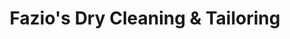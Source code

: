 ---
title: "Fazio's Dry Cleaning & Tailoring"
url: /milwaukee/fazios-dry-cleaning-und-tailoring/
shop: Wäscherei
---
